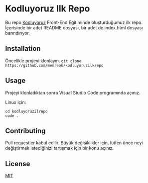 # Kodluyoruz Ilk Repo
Bu repo [Kodluyoruz](https://kodluyoruz.org) Front-End Eğitiminde oluşturduğumuz ilk repo. İçerisinde bir adet README dosyası, bir adet de index.html dosyası barındırıyor.

## Installation

Öncelikle projeyi klonlayın.
`
git clone https://github.com/memreok/kodluyoruzilkrepo
`

## Usage 

Projeyi klonladıktan sonra Visual Studio Code programında açınız.

Linux için: 
```
cd kodluyoruzilrepo
code .
```

## Contributing

Pull requestler kabul edilir. Büyük değişiklikler için, lütfen önce neyi değiştirmek istediğinizi tartışmak için bir konu açınız.

## License

[MIT](https://mit.edu)
